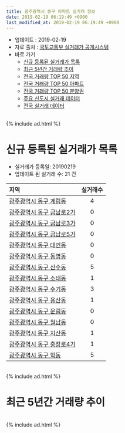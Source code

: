 ```yaml
---
title: 광주광역시 동구 아파트 실거래 정보
date: 2019-02-19 06:19:49 +0900
last_modified_at: 2019-02-19 06:19:49 +0900
---
```


* 업데이트 : 2019-02-19
* 자료 출처 : [국토교통부 실거래가 공개시스템](http://rt.molit.go.kr)
* 바로 가기
    * [신규 등록된 실거래가 목록](#신규-등록된-실거래가-목록)
    * [최근 5년간 거래량 추이](#최근-5년간-거래량-추이)
    * [전국 거래량 TOP 50 지역](https://ayogom.github.io/apt-trade-info/최근-3개월-전국에서-가장-거래가-많이-발생한-지역)
    * [전국 거래량 TOP 50 아파트](https://ayogom.github.io/apt-trade-info/최근-3개월-전국에서-가장-거래가-많이-발생한-아파트)
    * [전국 거래량 TOP 50 분양권](https://ayogom.github.io/apt-trade-info/최근-3개월-전국에서-가장-거래가-많이-발생한-분양권)
    * [주요 신도시 실거래 데이터](https://ayogom.github.io/apt-trade-info/주요-신도시)
    * [전국 실거래 데이터](https://ayogom.github.io/apt-trade-info/전국)

<br>
{% include ad.html %}
<br>

# 신규 등록된 실거래가 목록
* 실거래가 등록일: 20190219
* 업데이트 된 실거래 수: 21 건


|지역|실거래수|
|:---|:---:|
|[광주광역시 동구 계림동](https://ayogom.github.io/apt-trade-info/광주광역시-동구-계림동)|4|
|[광주광역시 동구 금남로2가](https://ayogom.github.io/apt-trade-info/광주광역시-동구-금남로2가)|0|
|[광주광역시 동구 금남로3가](https://ayogom.github.io/apt-trade-info/광주광역시-동구-금남로3가)|0|
|[광주광역시 동구 금남로5가](https://ayogom.github.io/apt-trade-info/광주광역시-동구-금남로5가)|0|
|[광주광역시 동구 대인동](https://ayogom.github.io/apt-trade-info/광주광역시-동구-대인동)|0|
|[광주광역시 동구 동명동](https://ayogom.github.io/apt-trade-info/광주광역시-동구-동명동)|0|
|[광주광역시 동구 산수동](https://ayogom.github.io/apt-trade-info/광주광역시-동구-산수동)|5|
|[광주광역시 동구 소태동](https://ayogom.github.io/apt-trade-info/광주광역시-동구-소태동)|1|
|[광주광역시 동구 수기동](https://ayogom.github.io/apt-trade-info/광주광역시-동구-수기동)|3|
|[광주광역시 동구 용산동](https://ayogom.github.io/apt-trade-info/광주광역시-동구-용산동)|1|
|[광주광역시 동구 운림동](https://ayogom.github.io/apt-trade-info/광주광역시-동구-운림동)|0|
|[광주광역시 동구 월남동](https://ayogom.github.io/apt-trade-info/광주광역시-동구-월남동)|0|
|[광주광역시 동구 지산동](https://ayogom.github.io/apt-trade-info/광주광역시-동구-지산동)|1|
|[광주광역시 동구 충장로4가](https://ayogom.github.io/apt-trade-info/광주광역시-동구-충장로4가)|1|
|[광주광역시 동구 학동](https://ayogom.github.io/apt-trade-info/광주광역시-동구-학동)|5|


<br>
{% include ad.html %}
<br>

# 최근 5년간 거래량 추이


<div style="width:100%;">
    <canvas id="deal_progress" height="200"></canvas>
</div>

<script>
new Chart(document.getElementById("deal_progress"), {
    type: 'line',
    data: {
        labels: ['201402','201403','201404','201405','201406','201407','201408','201409','201410','201411','201412','201501','201502','201503','201504','201505','201506','201507','201508','201509','201510','201511','201512','201601','201602','201603','201604','201605','201606','201607','201608','201609','201610','201611','201612','201701','201702','201703','201704','201705','201706','201707','201708','201709','201710','201711','201712','201801','201802','201803','201804','201805','201806','201807','201808','201809','201810','201811','201812','201901','201902'],
        datasets: [{
            label: '매매',
            pointRadius: 1,
            data: [76, 65, 68, 58, 73, 57, 47, 62, 67, 76, 54, 69, 78, 107, 59, 53, 50, 63, 39, 39, 80, 69, 43, 35, 49, 97, 59, 53, 57, 59, 60, 55, 77, 55, 54, 44, 67, 65, 55, 70, 67, 82, 80, 68, 52, 107, 58, 625, 319, 253, 164, 172, 194, 186, 210, 178, 157, 94, 82, 66, 23],
            borderColor: "rgba(255, 201, 14, 1)",
            backgroundColor: "rgba(255, 201, 14, 0.5)",
            fill: false,
            lineTension: 0
        },{
            label: '전월세',
            pointRadius: 1,
            data: [26, 17, 17, 19, 12, 29, 25, 29, 25, 21, 24, 27, 24, 39, 22, 23, 15, 18, 14, 13, 26, 18, 28, 31, 31, 30, 41, 45, 52, 46, 38, 28, 27, 35, 30, 70, 122, 182, 58, 53, 39, 31, 29, 26, 17, 24, 42, 68, 50, 65, 47, 65, 69, 59, 40, 33, 51, 41, 37, 64, 24],
            borderColor: "rgba(0, 141, 185, 1)",
            backgroundColor: "rgba(0, 141, 185, 0.5)",
            fill: false,
            lineTension: 0
        }
        ]
    },
    options: {
        responsive: true,
        title: {
            display: false
        },
        tooltips: {
            mode: 'index',
            intersect: false
        },
        hover: {
            mode: 'nearest',
            intersect: true
        },
        scales: {
            xAxes: [{
                display: true,
                scaleLabel: {
                    display: true,
                    labelString: '년/월'
                }
            }],
            yAxes: [{
                display: true,
                ticks: {
                    suggestedMin: 0,
                },
                scaleLabel: {
                    display: true,
                    labelString: '실거래 수'
                }
            }]
        }
    }
});

</script>


<br>
{% include ad.html %}
<br>

